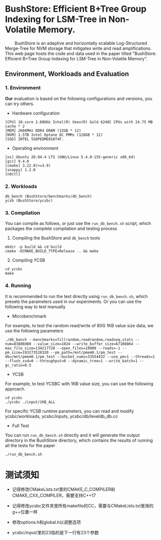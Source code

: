 # BushStore: Efficient B+Tree Group Indexing for LSM-Tree in Non-Volatile Memory.

&#160; &#160; &#160; &#160; BushStore is an adaptive and horizontally scalable Log-Structured Merge-Tree for NVM storage that mitigates write and read amplifications. This web page hosts the code and data used in the paper titled "BushStore: Efficient B+Tree Group Indexing for LSM-Tree in Non-Volatile Memory".

## Environment, Workloads and Evaluation

### 1. Environment

**Our** evaluation is based on the following configurations and versions, you can try others.

* Hardware configuration

```
[CPU] 18-core 2.60GHz Intel(R) Xeon(R) Gold 6240C CPUs with 24.75 MB cache * 2
[MEM] 2666MHz DDR4 DRAM (32GB * 12)
[NVM] 1.5TB Intel Optane DC PMMs (128GB * 12)
[SSD] INTEL SSDPEDME016T4F.
```

* Operating environment

```
[os] Ubuntu 20.04.4 LTS (GNU/Linux 5.4.0-155-generic x86_64)
[gcc] 9.4.0
[cmake] 3.22.0(>=3.9)
[snappy] 1.2.0
[ndctl]
```

### 2. Workloads

```
db_bench (BushStore/benchmarks/db_bench)
ycsb (BushStore/ycsbc)
```

### 3. Compilation

You can compile as follows, or just use the `run_db_bench.sh` script, which packages the complete compilation and testing process

1. Compiling the BushStore and `db_bench` tools

```
mkdir -p build && cd build
cmake -DCMAKE_BUILD_TYPE=Release .. && make
```

2. Compiling YCSB

```
cd ycsbc
make
```

### 4. Running

It is recommended to run the test directly using `run_db_bench.sh`, which presets the parameters used in our experiments. Or you can use the following way to test manually

* Microbenchmark

For example, to test the random read/write of 80G 1KB value size data, we use the following parameters

```
./db_bench --benchmarks=fillrandom,readrandom,readseq,stats --num=83886080 --value_size=1024 --write_buffer_size=67108864 --max_file_size=134217728 --open_files=10000 --reads=-1 --pm_size=193273528320 --pm_path=/mnt/pmem0.1/pm_test --db=/mnt/pmem0.1/pm_test --bucket_nums=33554432 --use_pm=1 --threads=1 --flush_ssd=0 --throughput=0 --dynamic_tree=1 --write_batch=1 --gc_ratio=0.5
```

* YCSB

For example, to test YCSBC with 1KB value size, you can use the following approach.

```
cd ycsbc
./ycsbc ./input/1KB_ALL
```

For specific YCSB runtime parameters, you can read and modify ycsbc/workloads, ycsbc/inputs, ycsbc/db/leveldb_db.cc

* Full Test

You can run `run_db_bench.sh` directly and it will generate the output directory in the BushStore directory, which contains the results of running all the tests for the paper

```
./run_db_bench.sh
```

# 测试须知

 - 记得修改CMakeLists.txt里的CMAKE_C_COMPILER和CMAKE_CXX_COMPILER，需要支持C++17

 - 记得修改ycsbc文件夹里所有makefile的CC，需要与CMakeLists.txt里用的g++位置一样

 - 修改options.h和global.h以调整选项

 - ycsbc/input/里的23指的是下一行有23个参数

 